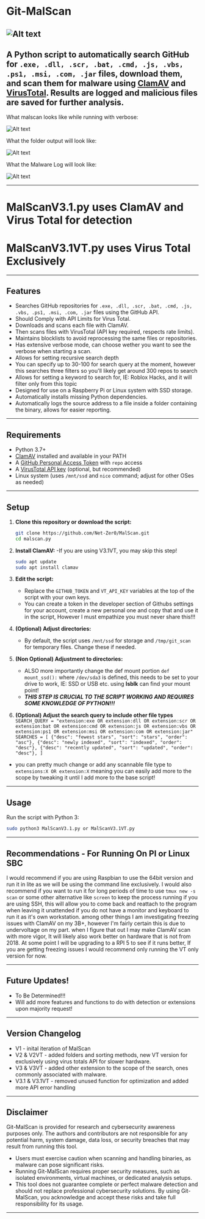 # Git-MalScan
![Alt text](Images/logo512.png)
---
A Python script to **automatically search GitHub for `.exe, .dll, .scr, .bat, .cmd, .js, .vbs, .ps1, .msi, .com, .jar` files**, download them, and scan them for malware using [ClamAV](https://www.clamav.net/) and [VirusTotal](https://www.virustotal.com/). Results are logged and malicious files are saved for further analysis.
---
What malscan looks like while running with verbose:

![Alt text](Images/UpdatedV3VT.png)

What the folder output will look like:

![Alt text](Images/FolderView.png)

What the Malware Log will look like:

![Alt text](Images/MalwareLog.png)

---
# MalScanV3.1.py uses ClamAV and Virus Total for detection
# MalScanV3.1VT.py uses Virus Total Exclusively
---

## Features

- Searches GitHub repositories for `.exe, .dll, .scr, .bat, .cmd, .js, .vbs, .ps1, .msi, .com, .jar` files using the GitHub API.
- Should Comply with API Limits for Virus Total.
- Downloads and scans each file with ClamAV.
- Then scans files with VirusTotal (API key required, respects rate limits).
- Maintains blocklists to avoid reprocessing the same files or repositories.
- Has extensive verbose mode, can choose wether you want to see the verbose when starting a scan.
- Allows for setting recursive search depth
- You can specify up to 30-100 for search query at the moment, however this searches three filters so you'll likely get around 300 repos to search
- Allows for setting a keyword to search for, IE: Roblox Hacks, and it will filter only from this topic
- Designed for use on a Raspberry Pi or Linux system with SSD storage.
- Automatically installs missing Python dependencies.
- Automatically logs the source address to a file inside a folder containing the binary, allows for easier reporting.
---

## Requirements

- Python 3.7+
- [ClamAV](https://www.clamav.net/) installed and available in your PATH
- A [GitHub Personal Access Token](https://github.com/settings/tokens) with `repo` access
- A [VirusTotal API key](https://www.virustotal.com/gui/join-us) (optional, but recommended)
- Linux system (uses `/mnt/ssd` and `nice` command; adjust for other OSes as needed)

---

## Setup

1. **Clone this repository or download the script:**

    ```sh
    git clone https://github.com/Net-Zer0/MalScan.git
    cd malscan.py
    ```

2. **Install ClamAV:** -If you are using V3.1VT, you may skip this step!

    ```sh
    sudo apt update
    sudo apt install clamav
    ```

3. **Edit the script:**

    - Replace the `GITHUB_TOKEN` and `VT_API_KEY` variables at the top of the script with your own keys.
    - You can create a token in the developer section of Githubs settings for your account, create a new personal one and copy that and use it in the script, However I must empathize you must never share this!!!

4. **(Optional) Adjust directories:**

    - By default, the script uses `/mnt/ssd` for storage and `/tmp/git_scan` for temporary files. Change these if needed.
5. **(Non Optional) Adjustment to directories:**
    - ALSO more importantly change the def mount portion `def mount_ssd():` where  `/dev/sda3` is defined, this needs to be set to your drive to work, IE: SSD or USB etc. using **lsblk** can find your mount point!
    - ***THIS STEP IS CRUCIAL TO THE SCRIPT WORKING AND REQUIRES SOME KNOWLEDGE OF PYTHON!!!***

6. **(Optional) Adjust the search query to include other file types**
   `SEARCH_QUERY = "extension:exe OR extension:dll OR extension:scr OR extension:bat OR extension:cmd OR extension:js OR extension:vbs OR extension:ps1 OR extension:msi OR extension:com OR extension:jar"
SEARCHES = [
    {"desc": "fewest stars", "sort": "stars", "order": "asc"},
    {"desc": "newly indexed", "sort": "indexed", "order": "desc"},
    {"desc": "recently updated", "sort": "updated", "order": "desc"},
]`
- you can pretty much change or add any scannable file type to `extensions:X OR extension:X` meaning you can easily add more to the scope by tweaking it until I add more to the base script!
---

## Usage

Run the script with Python 3:

```sh
sudo python3 MalScanV3.1.py or MalScanV3.1VT.py
```
--- 
## Recommendations - For Running On PI or Linux SBC
I would recommend if you are using Raspbian to use the 64bit version and run it in lite as we will be using the command line exclusively. I would also recommend if you want to run it for long periods of time to use `tmux new -s scan` or some other alternative like `screen` to keep the process running if you are using SSH, this will allow you to come back and reattach to the program when leaving it unattended if you do not have a monitor and keyboard to run it as it's own workstation. among other things I am investigating freezing issues with ClamAV on my 3B+, however I'm fairly certain this is due to undervoltage on my part. when I figure that out I may make ClamAV scan with more vigor, It will likely also work better on hardware that is not from 2018. At some point I will be upgrading to a RPI 5 to see if it runs better, If you are getting freezing issues I would recommend only running the VT only version for now.

---
## Future Updates!

- To Be Determined!!!
- Will add more features and functions to do with detection or extensions upon majority request!
---
## Version Changelog
- V1 - inital iteration of MalScan
- V2 & V2VT - added folders and sorting methods, new VT version for exclusively using virus totals API for slower hardware.
- V3 & V3VT - added other extension to the scope of the search, ones commonly associated with malware.
- V3.1 & V3.1VT - removed unused function for optimization and added more API error handling
---
## Disclaimer
Git-MalScan is provided for research and cybersecurity awareness purposes only. The authors and contributors are not responsible for any potential harm, system damage, data loss, or security breaches that may result from running this tool.
- Users must exercise caution when scanning and handling binaries, as malware can pose significant risks.
- Running Git-MalScan requires proper security measures, such as isolated environments, virtual machines, or dedicated analysis setups.
- This tool does not guarantee complete or perfect malware detection and should not replace professional cybersecurity solutions.
By using Git-MalScan, you acknowledge and accept these risks and take full responsibility for its usage.
---

